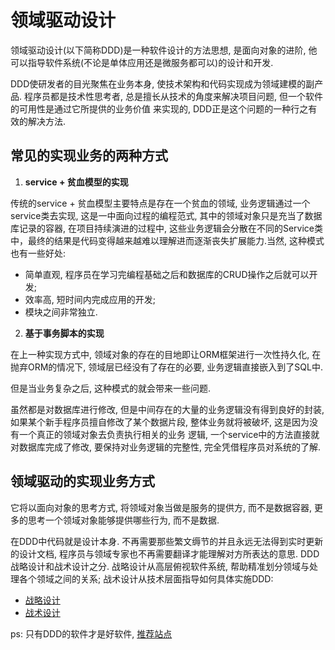 

# 领域驱动设计

领域驱动设计(以下简称DDD)是一种软件设计的方法思想, 是面向对象的进阶, 他可以指导软件系统(不论是单体应用还是微服务都可以)的设计和开发.

DDD使研发者的目光聚焦在业务本身, 使技术架构和代码实现成为领域建模的副产品. 程序员都是技术性思考者, 总是擅长从技术的角度来解决项目问题, 但一个软件的可用性是通过它所提供的业务价值
来实现的, DDD正是这个问题的一种行之有效的解决方法.

## 常见的实现业务的两种方式

1. **service + 贫血模型的实现**

传统的service + 贫血模型主要特点是存在一个贫血的领域, 业务逻辑通过一个service类去实现, 这是一中面向过程的编程范式, 其中的领域对象只是充当了数据库记录的容器, 在项目持续演进的过程中, 
这些业务逻辑会分散在不同的Service类中，最终的结果是代码变得越来越难以理解进而逐渐丧失扩展能力.当然, 这种模式也有一些好处:

- 简单直观, 程序员在学习完编程基础之后和数据库的CRUD操作之后就可以开发; 
- 效率高, 短时间内完成应用的开发; 
- 模块之间非常独立.

2. **基于事务脚本的实现**

在上一种实现方式中, 领域对象的存在的目地即让ORM框架进行一次性持久化, 在抛弃ORM的情况下, 领域层已经没有了存在的必要, 业务逻辑直接嵌入到了SQL中. 

但是当业务复杂之后, 这种模式的就会带来一些问题.

虽然都是对数据库进行修改, 但是中间存在的大量的业务逻辑没有得到良好的封装, 如果某个新手程序员擅自修改了某个数据片段, 整体业务就将被破坏, 这是因为没有一个真正的领域对象去负责执行相关的业务
逻辑, 一个service中的方法直接就对数据库完成了修改, 要保持对业务逻辑的完整性, 完全凭借程序员对系统的了解. 

## 领域驱动的实现业务方式

它将以面向对象的思考方式, 将领域对象当做是服务的提供方, 而不是数据容器, 更多的思考一个领域对象能够提供哪些行为, 而不是数据.  

在DDD中代码就是设计本身. 不再需要那些繁文缛节的并且永远无法得到实时更新的设计文档, 程序员与领域专家也不再需要翻译才能理解对方所表达的意思. DDD战略设计和战术设计之分. 
战略设计从高层俯视软件系统, 帮助精准划分领域与处理各个领域之间的关系; 战术设计从技术层面指导如何具体实施DDD: 

- [战略设计](./stratgy.md)
- [战术设计](./tactics.md)


ps: 只有DDD的软件才是好软件, [推荐站点](https://insights.thoughtworks.cn/)

 




